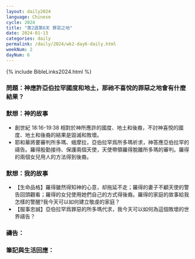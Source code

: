 ```yaml
---
layout: daily2024
language: Chinese
cycle: 2024
title: "第2週第6天 罪惡之地"
date: 2024-01-13
categories: daily
permalink: /daily/2024/wk2-day6-daily.html
weekNum: 2
dayNum: 6
---
```

{% include BibleLinks2024.html %}

### 問題：神應許亞伯拉罕國度和地土，那祂不喜悅的罪惡之地會有什麼結果？

### 默想：神的故事
+ 創世紀 18:16-19:38 相對於神所應許的國度、地土和後裔，不討神喜悅的國度、地土和後裔的結果是毀滅和敗壞。
+ 耶和華將要審判所多瑪、蛾摩拉，亞伯拉罕爲所多瑪祈求，神答應亞伯拉罕的禱告。羅得殷勤接待、保護兩個天使，天使帶領羅得脫離所多瑪的審判。羅得的兩個女兒用人的方法得到後裔。

### 默想：我的故事
+ 【生命品格】羅得雖然得知神的心意，却拖延不走；羅得的妻子不顧天使的警告回頭觀看；羅得的女兒使用她們自己的方式得後裔。羅得的家庭的故事給我怎樣的警醒?我今天可以如何建立敬虔的家庭？
+ 【服事忠誠】亞伯拉罕爲罪惡的所多瑪代求，我今天可以如何為這個敗壞的世界禱告？

### 禱告：

### 筆記與生活回應：
